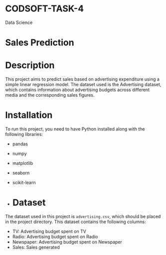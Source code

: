 # CODSOFT-TASK-4
Data Science
# Sales Prediction

# Description
This project aims to predict sales based on advertising expenditure using a simple linear regression model. The dataset used is the Advertising dataset, which contains information about advertising budgets across different media and the corresponding sales figures.

# Installation
To run this project, you need to have Python installed along with the following libraries:
- pandas
- numpy
- matplotlib
- seaborn
- scikit-learn

- # Dataset
The dataset used in this project is `advertising.csv`, which should be placed in the project directory. This dataset contains the following columns:
- TV: Advertising budget spent on TV
- Radio: Advertising budget spent on Radio
- Newspaper: Advertising budget spent on Newspaper
- Sales: Sales generated

